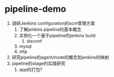 # pipeline-demo
1. 调研Jenkins configuration的scm管理方案
    1. 了解jenkins pipeline的基本概念
    1. 实例化一个基于pipeline的jenkins build
        1. disconf
	1. mysql
	1. mtp
1. 研究pipeline的agent/node的概念到jenkins的映射
1. pipeline的stage的实践研究
    1. app的打包?

